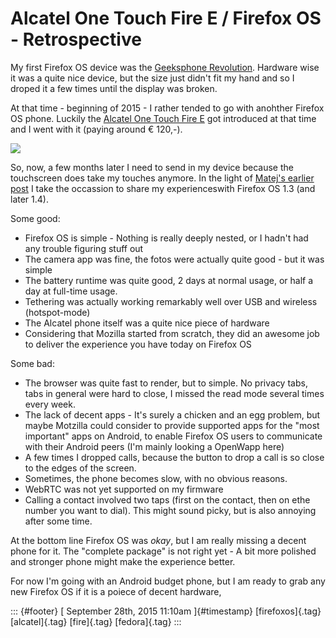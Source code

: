 Alcatel One Touch Fire E / Firefox OS - Retrospective
=====================================================

My first Firefox OS device was the [Geeksphone
Revolution](http://dummdida.tumblr.com/post/86332938365/geeksphone-revolution).
Hardware wise it was a quite nice device, but the size just didn't fit
my hand and so I droped it a few times until the display was broken.

At that time - beginning of 2015 - I rather tended to go with anohther
Firefox OS phone. Luckily the [Alcatel One Touch Fire
E](https://firefoxosdevices.org/de/alcatel-one-touch-fire-e/) got
introduced at that time and I went with it (paying around € 120,-).

![](https://66.media.tumblr.com/183660de1ec69099ed7f97ab608b89c4/tumblr_inline_nvdpjc64Aj1s0jj7d_540.png)

So, now, a few months later I need to send in my device because the
touchscreen does take my touches anymore. In the light of [Matej's
earlier post](https://matej.ceplovi.cz/blog/firefox-os-post-mortem.html)
I take the occassion to share my experienceswith Firefox OS 1.3 (and
later 1.4).

Some good:

-   Firefox OS is simple - Nothing is really deeply nested, or I hadn't
    had any trouble figuring stuff out
-   The camera app was fine, the fotos were actually quite good - but it
    was simple
-   The battery runtime was quite good, 2 days at normal usage, or half
    a day at full-time usage.
-   Tethering was actually working remarkably well over USB and wireless
    (hotspot-mode)
-   The Alcatel phone itself was a quite nice piece of hardware
-   Considering that Mozilla started from scratch, they did an awesome
    job to deliver the experience you have today on Firefox OS

Some bad:

-   The browser was quite fast to render, but to simple. No privacy
    tabs, tabs in general were hard to close, I missed the read mode
    several times every week.
-   The lack of decent apps - It's surely a chicken and an egg problem,
    but maybe Motzilla could consider to provide supported apps for the
    "most important" apps on Android, to enable Firefox OS users to
    communicate with their Android peers (I'm mainly looking a OpenWapp
    here)
-   A few times I dropped calls, because the button to drop a call is so
    close to the edges of the screen.
-   Sometimes, the phone becomes slow, with no obvious reasons.
-   WebRTC was not yet supported on my firmware
-   Calling a contact involved two taps (first on the contact, then on
    ethe number you want to dial). This might sound picky, but is also
    annoying after some time.

At the bottom line Firefox OS was *okay*, but I am really missing a
decent phone for it. The "complete package" is not right yet - A bit
more polished and stronger phone might make the experience better.

For now I'm going with an Android budget phone, but I am ready to grab
any new Firefox OS if it is a poiece of decent hardware,

::: {#footer}
[ September 28th, 2015 11:10am ]{#timestamp} [firefoxos]{.tag}
[alcatel]{.tag} [fire]{.tag} [fedora]{.tag}
:::
